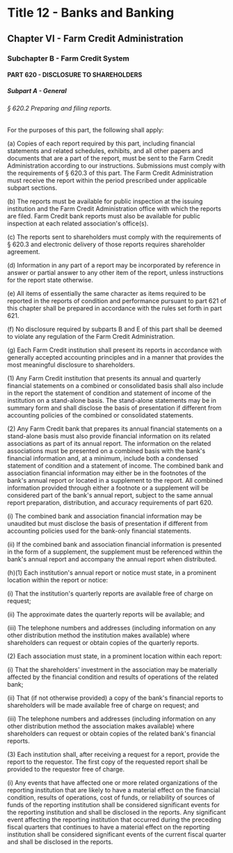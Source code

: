 
# Title 12 - Banks and Banking
## Chapter VI - Farm Credit Administration
### Subchapter B - Farm Credit System
#### PART 620 - DISCLOSURE TO SHAREHOLDERS
##### Subpart A - General
###### § 620.2 Preparing and filing reports.

For the purposes of this part, the following shall apply:

(a) Copies of each report required by this part, including financial statements and related schedules, exhibits, and all other papers and documents that are a part of the report, must be sent to the Farm Credit Administration according to our instructions. Submissions must comply with the requirements of § 620.3 of this part. The Farm Credit Administration must receive the report within the period prescribed under applicable subpart sections.

(b) The reports must be available for public inspection at the issuing institution and the Farm Credit Administration office with which the reports are filed. Farm Credit bank reports must also be available for public inspection at each related association's office(s).

(c) The reports sent to shareholders must comply with the requirements of § 620.3 and electronic delivery of those reports requires shareholder agreement.

(d) Information in any part of a report may be incorporated by reference in answer or partial answer to any other item of the report, unless instructions for the report state otherwise.

(e) All items of essentially the same character as items required to be reported in the reports of condition and performance pursuant to part 621 of this chapter shall be prepared in accordance with the rules set forth in part 621.

(f) No disclosure required by subparts B and E of this part shall be deemed to violate any regulation of the Farm Credit Administration.

(g) Each Farm Credit institution shall present its reports in accordance with generally accepted accounting principles and in a manner that provides the most meaningful disclosure to shareholders.

(1) Any Farm Credit institution that presents its annual and quarterly financial statements on a combined or consolidated basis shall also include in the report the statement of condition and statement of income of the institution on a stand-alone basis. The stand-alone statements may be in summary form and shall disclose the basis of presentation if different from accounting policies of the combined or consolidated statements.

(2) Any Farm Credit bank that prepares its annual financial statements on a stand-alone basis must also provide financial information on its related associations as part of its annual report. The information on the related associations must be presented on a combined basis with the bank's financial information and, at a minimum, include both a condensed statement of condition and a statement of income. The combined bank and association financial information may either be in the footnotes of the bank's annual report or located in a supplement to the report. All combined information provided through either a footnote or a supplement will be considered part of the bank's annual report, subject to the same annual report preparation, distribution, and accuracy requirements of part 620.

(i) The combined bank and association financial information may be unaudited but must disclose the basis of presentation if different from accounting policies used for the bank-only financial statements.

(ii) If the combined bank and association financial information is presented in the form of a supplement, the supplement must be referenced within the bank's annual report and accompany the annual report when distributed.

(h)(1) Each institution's annual report or notice must state, in a prominent location within the report or notice:

(i) That the institution's quarterly reports are available free of charge on request;

(ii) The approximate dates the quarterly reports will be available; and

(iii) The telephone numbers and addresses (including information on any other distribution method the institution makes available) where shareholders can request or obtain copies of the quarterly reports.

(2) Each association must state, in a prominent location within each report:

(i) That the shareholders' investment in the association may be materially affected by the financial condition and results of operations of the related bank;

(ii) That (if not otherwise provided) a copy of the bank's financial reports to shareholders will be made available free of charge on request; and

(iii) The telephone numbers and addresses (including information on any other distribution method the association makes available) where shareholders can request or obtain copies of the related bank's financial reports.

(3) Each institution shall, after receiving a request for a report, provide the report to the requestor. The first copy of the requested report shall be provided to the requestor free of charge.

(i) Any events that have affected one or more related organizations of the reporting institution that are likely to have a material effect on the financial condition, results of operations, cost of funds, or reliability of sources of funds of the reporting institution shall be considered significant events for the reporting institution and shall be disclosed in the reports. Any significant event affecting the reporting institution that occurred during the preceding fiscal quarters that continues to have a material effect on the reporting institution shall be considered significant events of the current fiscal quarter and shall be disclosed in the reports.
